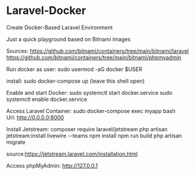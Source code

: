 # Laravel-Docker
Create Docker-Based Laravel Environment 

Just a quick playground based on Bitnami images

Sources:
https://github.com/bitnami/containers/tree/main/bitnami/laravel
https://github.com/bitnami/containers/tree/main/bitnami/phpmyadmin

Run docker as user:
sudo usermod -aG docker $USER

install: sudo docker-compose up (leave this shell open)

Enable and start Docker:
sudo systemctl start docker.service
sudo systemctl enable docker.service

Access Laravel Container:
sudo docker-compose exec myapp bash  
Url: http://0.0.0.0:8000

Install Jetstream:
composer require laravel/jetstream
php artisan jetstream:install livewire --teams
npm install
npm run build
php artisan migrate

source:https://jetstream.laravel.com/installation.html


Access phpMyAdmin:
http://127.0.0.1

